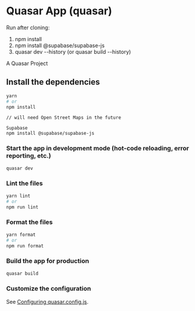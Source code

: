 # Quasar App (quasar)

Run after cloning:
1. npm install
2. npm install @supabase/supabase-js
3. quasar dev --history (or quasar build --history)

A Quasar Project

## Install the dependencies
```bash
yarn
# or
npm install
```
```
// will need Open Street Maps in the future 
```

```
Supabase
npm install @supabase/supabase-js
```

### Start the app in development mode (hot-code reloading, error reporting, etc.)
```bash
quasar dev
```


### Lint the files
```bash
yarn lint
# or
npm run lint
```


### Format the files
```bash
yarn format
# or
npm run format
```



### Build the app for production
```bash
quasar build
```

### Customize the configuration
See [Configuring quasar.config.js](https://v2.quasar.dev/quasar-cli-vite/quasar-config-js).
